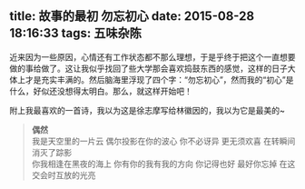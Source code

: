 title: 故事的最初 勿忘初心
date: 2015-08-28 18:16:33
tags: 五味杂陈
---

近来因为一些原因，心情还有工作状态都不那么理想，于是乎终于把这个一直想要做的事给做了。这让我似乎找回了些大学那会喜欢捣鼓东西的感觉，这样的日子大体上才是充实丰满的。然后脑海里浮现了四个字：“勿忘初心”，然而我的“初心”是什么，好似还没想得太明白。那么，就这样开始吧！

附上我最喜欢的一首诗，我以为这是徐志摩写给林徽因的，我以为它是最美的~

> **偶然**<br />
> 我是天空里的一片云
> 偶尔投影在你的波心
> 你不必讶异
> 更无须欢喜
> 在转瞬间消灭了踪影<br />
> 你我相逢在黑夜的海上
> 你有你的我有我的方向
> 你记得也好
> 最好你忘掉
> 在这交会时互放的光亮
